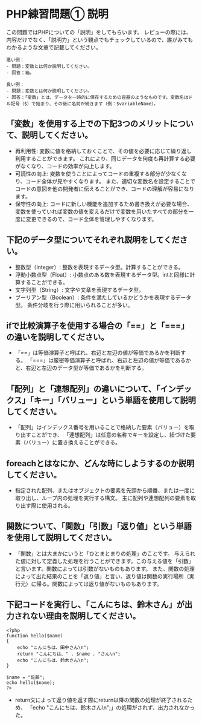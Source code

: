 # PHP練習問題① 説明
この問題ではPHPについての「説明」をしてもらいます。
レビューの際には、内容だけでなく、「説明力」という観点でもチェックしているので、誰がみてもわかるような文章で記載してください。

```
悪い例：
- 問題：変数とは何か説明してください。
- 回答：箱。

良い例：
- 問題：変数とは何か説明してください。
- 回答：「変数」とは、データを一時的に保存するための容器のようなものです。変数名はドル記号（$）で始まり、その後に名前が続きます（例：$variableName）。
```

## 「変数」を使用する上での下記3つのメリットについて、説明してください。
- 再利用性: 変数に値を格納しておくことで、その値を必要に応じて繰り返し利用することができます。
これにより、同じデータを何度も再計算する必要がなくなり、コードの効率が向上します。
- 可読性の向上: 変数を使うことによってコードの重複する部分が少なくなり、コード全体が見やすくなります。
また、適切な変数名を設定することでコードの意図を他の開発者に伝えることができ、コードの理解が容易になります。
- 保守性の向上: コードに新しい機能を追加するため書き換えが必要な場合、変数を使っていれば変数の値を変えるだけで変数を用いたすべての部分を一度に変更できるので、コード全体を管理しやすくなります。

## 下記のデータ型についてそれぞれ説明をしてください。
- 整数型（Integer）: 整数を表現するデータ型。計算することができる。
- 浮動小数点型（Float）: 小数点のある数を表現するデータ型。intと同様に計算することができる。
- 文字列型（String）: 文字や文章を表現するデータ型。
- ブーリアン型（Boolean）: 条件を満たしているかどうかを表現するデータ型。
条件分岐を行う際に用いられることが多い。

## ifで比較演算子を使用する場合の「==」と「===」の違いを説明してください。
- 「==」は等価演算子と呼ばれ、右辺と左辺の値が等価であるかを判断する。
「===」は厳密等価演算子と呼ばれ、右辺と左辺の値が等価であるかと、右辺と左辺のデータ型が等価であるかを判断する。

## 「配列」と「連想配列」の違いについて、「インデックス」「キー」「バリュー」という単語を使用して説明してください。
- 「配列」はインデックス番号を用いることで格納した要素（バリュー）を取り出すことができ、
「連想配列」は任意の名称でキーを設定し、紐づけた要素（バリュー）に置き換えることができる。

## foreachとはなにか、どんな時にしようするのか説明してください。
- 指定された配列、またはオブジェクトの要素を先頭から順番、または一度に取り出し、ループ内の処理を実行する構文。
主に配列や連想配列の要素を取り出す際に使用される。

## 関数について、「関数」「引数」「返り値」という単語を使用して説明してください。
- 「関数」とは大まかにいうと「ひとまとまりの処理」のことです。
与えられた値に対して定義した処理を行うことができます。この与える値を「引数」と言います。関数によっては引数がないものもあります。
また、関数の処理によって出た結果のことを「返り値」と言い、返り値は関数の実行場所（実行元）に帰る。関数によっては返り値がないものもあります。

## 下記コードを実行し、「こんにちは、鈴木さん」が出力されない理由を説明してください。
```
<?php
function hello($name)
{
    echo "こんにちは、田中さん\n";
    return "こんにちは、" . $name . "さん\n";
    echo "こんにちは、鈴木さん\n";
}

$name = "佐藤";
echo hello($name);
?>
```
- return文によって返り値を返す際にreturn以降の関数の処理が終了されるため、
「echo "こんにちは、鈴木さん\n";」の処理がされず、出力されなかった。